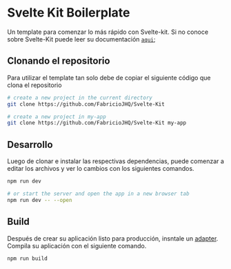# Svelte Kit Boilerplate

Un template para comenzar lo más rápido con Svelte-kit. Si no conoce sobre Svelte-Kit puede leer su documentación [`aqui`](https://kit.svelte.dev/docs);

## Clonando el repositorio

Para utilizar el template tan solo debe de copiar el siguiente código que clona el repositorio

```bash
# create a new project in the current directory
git clone https://github.com/FabricioJHQ/Svelte-Kit

# create a new project in my-app
git clone https://github.com/FabricioJHQ/Svelte-Kit my-app
```

## Desarrollo

Luego de clonar e instalar las respectivas dependencias, puede comenzar a editar los archivos y ver lo cambios con los siguientes comandos.

```bash
npm run dev

# or start the server and open the app in a new browser tab
npm run dev -- --open
```

## Build

Después de crear su aplicación listo para producción, insntale un [adapter](https://kit.svelte.dev/docs#adapters). Compila su aplicación con el siguiente comando.

```bash
npm run build
```
